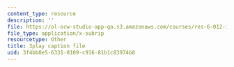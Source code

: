 ```yaml
---
content_type: resource
description: ''
file: https://ol-ocw-studio-app-qa.s3.amazonaws.com/courses/res-6-012-introduction-to-probability-spring-2018/3f4bb8e563310109c91681b1c83974b8_c-BLp-585aU.srt
file_type: application/x-subrip
resourcetype: Other
title: 3play caption file
uid: 3f4bb8e5-6331-0109-c916-81b1c83974b8
---
```

